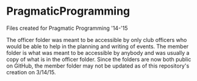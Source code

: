 # PragmaticProgramming
Files created for Pragmatic Programming '14-'15

The officer folder was meant to be accessible by only club officers who would be able to help in the planning and writing of events.  The member folder is what was meant to be accessible by anybody and was usually a copy of what is in the officer folder.  Since the folders are now both public on GitHub, the member folder may not be updated as of this repository's creation on 3/14/15.
